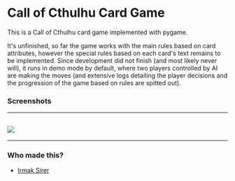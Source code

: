 # Call of Cthulhu Card Game #

This is a Call of Cthulhu card game implemented with pygame.

It's unfinished, so far the game works with the main rules based on card attributes, however the special rules based on each card's text remains to be implemented. Since development did not finish (and most likely never will), it runs in demo mode by default, where two players controlled by AI are making the moves (and extensive logs detailing the player decisions and the progression of the game based on rules are spitted out).

### Screenshots ###

----
![](http://i.imgur.com/QfQoDHg.gif)
----
----


### Who made this? ###

* [Irmak Sirer](http://irmaksirer.com)
